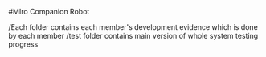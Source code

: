 #MIro Companion Robot

/Each folder contains each member's development evidence which is done by each member
/test folder contains main version of whole system testing progress
